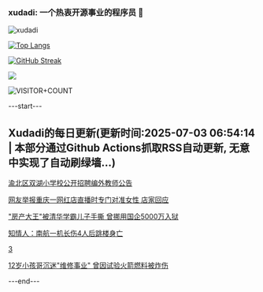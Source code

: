 ### xudadi: 一个热衷开源事业的程序员 👋

![xudadi](https://github-readme-stats-git-masterorgs-github-readme-stats-team.vercel.app/api?username=xudadi)

[![Top Langs](https://github-readme-stats.vercel.app/api/top-langs/?username=xudadi)](https://github.com/anuraghazra/github-readme-stats)

[![GitHub Streak](https://streak-stats.demolab.com?user=xudadi&locale=zh_Hans)](https://git.io/streak-stats)

![](https://raw.githubusercontent.com/xudadi/xudadi/main/assets/github-contribution-grid-snake.svg)

![VISITOR+COUNT](https://komarev.com/ghpvc/?username=xudadi&label=VISITOR+COUNT)


---start---

## Xudadi的每日更新(更新时间:2025-07-03 06:54:14 | 本部分通过Github Actions抓取RSS自动更新, 无意中实现了自动刷绿墙...)

[渝北区双湖小学校公开招聘编外教师公告](https://www.gongkaoleida.com/article/2487162)

[网友举报重庆一网红店直播时专门对准女性 店家回应](https://m.163.com/news/article/K3G38EAC0514D3UH.html)

["房产大王"被清华学霸儿子手撕 曾挪用国企5000万入狱](https://m.163.com/news/article/K3G5G50V051492T3.html)

[知情人：南航一机长伤4人后跳楼身亡](https://m.163.com/news/article/K3G4EQCL0550B6IS.html)

[3](https://m.163.com/touch/news/sub/domestic)

[12岁小孩哥沉迷"维修事业" 曾因试验火箭燃料被炸伤](https://m.163.com/news/article/K3G3QMID053469LG.html)

---end---
